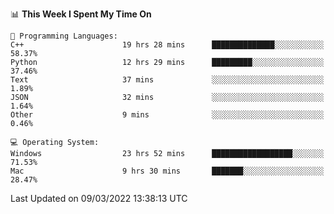 
<!--START_SECTION:waka-->
📊 **This Week I Spent My Time On** 

```text
💬 Programming Languages: 
C++                      19 hrs 28 mins      ██████████████░░░░░░░░░░░   58.37% 
Python                   12 hrs 29 mins      █████████░░░░░░░░░░░░░░░░   37.46% 
Text                     37 mins             ░░░░░░░░░░░░░░░░░░░░░░░░░   1.89% 
JSON                     32 mins             ░░░░░░░░░░░░░░░░░░░░░░░░░   1.64% 
Other                    9 mins              ░░░░░░░░░░░░░░░░░░░░░░░░░   0.46%

💻 Operating System: 
Windows                  23 hrs 52 mins      ██████████████████░░░░░░░   71.53% 
Mac                      9 hrs 30 mins       ███████░░░░░░░░░░░░░░░░░░   28.47%

```


 Last Updated on 09/03/2022 13:38:13 UTC
<!--END_SECTION:waka-->
